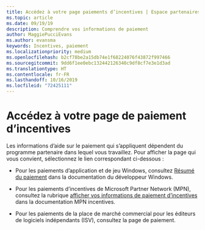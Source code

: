 ```yaml
---
title: Accédez à votre page paiements d’incentives | Espace partenaires
ms.topic: article
ms.date: 09/19/19
description: Comprendre vos informations de paiement
author: MaggiePucciEvans
ms.author: evansma
keywords: Incentives, paiement
ms.localizationpriority: medium
ms.openlocfilehash: b2cf78be2a15db74e1f68224076f43872f997466
ms.sourcegitcommit: 9dd6f1ee0ebc132442126340c9df8cf7e3e1d3ad
ms.translationtype: HT
ms.contentlocale: fr-FR
ms.lasthandoff: 10/16/2019
ms.locfileid: "72425111"
---
```

# <a name="access-your-incentives-payouts-page"></a>Accédez à votre page de paiement d’incentives

Les informations d’aide sur le paiement qui s’appliquent dépendent du programme partenaire dans lequel vous travaillez. Pour afficher la page qui vous convient, sélectionnez le lien correspondant ci-dessous :

- Pour les paiements d’application et de jeu Windows, consultez [Résumé du paiement](https://docs.microsoft.com/en-us/windows/uwp/publish/payout-summary) dans la documentation du développeur Windows.

- Pour les paiements d’incentives de Microsoft Partner Network (MPN), consultez la rubrique [afficher vos informations de paiement d’incentives](understand-incentive-payouts.md) dans la documentation MPN incentives.

- Pour les paiements de la place de marché commercial pour les éditeurs de logiciels indépendants (ISV), consultez la page de paiement.

